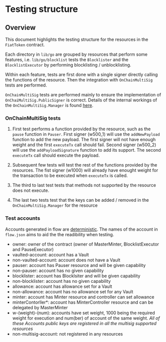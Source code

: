 # Testing structure

<!-- markdownlint-configure-file { "MD013": { "line_length": 200} } -->

## Overview

This document highlights the testing structure for the resources in the `FiatToken` contract.

Each directory in `lib/go` are grouped by resources that perform some features,
i.e. `lib/go/blocklist` tests the `Blocklister` and the `BlocklistExecutor` by performing
blocklisting / unblocklisting.

Within each feature, tests are first done with a single signer directly calling the
functions of the resource. Then the integration with `OnChainMultiSig` tests are performed.

`OnChainMultiSig` tests are performed mainly to ensure the implementation of `OnChaiMultiSig.PublicSigner`
is correct. Details of the internal workings of the `OnChainMultiSig.Manager` is found [here].

### OnChainMultiSig tests

1. First test performs a function provided by the resource, such as the `pause` function in `Pauser`.
First signer (w500_1) will use the `addNewPayload` function to add the new payload.
The first signer will not have enough weight and the first `executeTx` call should fail.
Second signer (w500_2) will use the `addPayloadSignature` function to add its support.
The second `executeTx` call should execute the payload.

2. Subsequent few tests will test the rest of the functions provided by the resources.
The fist signer (w1000) will already have enought weight for the transaction to be
executed when `executeTx` is called.

3. The third to last test tests that methods not supported by the resource does not execute.

4. The last two tests test that the keys can be added / removed in the `OnChainMultiSig.Manager`
for the resource

### Test accounts

Accounts generated in flow are [deterministic].
The names of the account in `flow.json` aims to aid the the readibility when testing.

- owner:  owner of the contract (owner of MasterMinter, BlocklistExecutor and PauseExecutor)
- vaulted-account: account has a Vault
- non-vaulted-account: account does not have a Vault
- pauser: account has Pauser resource and will be given capability
- non-pauser: account has no given capability
- blocklister:  account has Blocklsiter and will be given capability
- non-blocklister: account has no given capability
- allowance: account has allowance set for a Vault
- non-allowance: account has no allowance set for any Vault
- minter: account has Minter resource and controller can set allowance
- minterContorller*: account has MinterController resource and can be delegated by MasterMinter
- w-(weight)-(num): accounts have set weight, 1000 being the required weight for execution
and num(ber) of account of the same weight.
*All of these Accounts public keys are registered in all the multisig supported resources*
- non-multisig-account: not registered in any resources

[here]: https://github.com/flow-hydraulics/onchain-multisig
[deterministic]: https://docs.onflow.org/concepts/accounts-and-keys/
